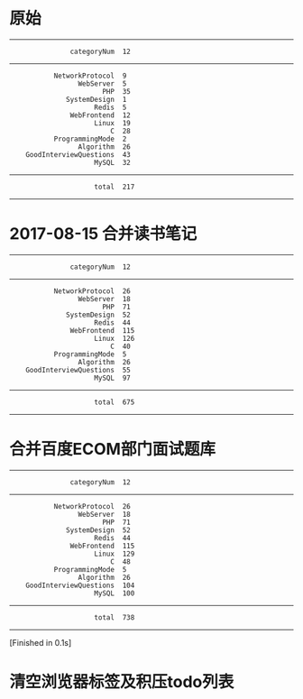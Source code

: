 
# 原始
-----------------------------------
                   categoryNum  12
-----------------------------------
               NetworkProtocol  9
                     WebServer  5
                           PHP  35
                  SystemDesign  1
                         Redis  5
                   WebFrontend  12
                         Linux  19
                             C  28
               ProgrammingMode  2
                     Algorithm  26
        GoodInterviewQuestions  43
                         MySQL  32
-----------------------------------
                         total  217
-----------------------------------



# 2017-08-15 合并读书笔记
-----------------------------------
                   categoryNum  12
-----------------------------------
               NetworkProtocol  26
                     WebServer  18
                           PHP  71
                  SystemDesign  52
                         Redis  44
                   WebFrontend  115
                         Linux  126
                             C  40
               ProgrammingMode  5
                     Algorithm  26
        GoodInterviewQuestions  55
                         MySQL  97
-----------------------------------
                         total  675
-----------------------------------


# 合并百度ECOM部门面试题库
-----------------------------------
                   categoryNum  12
-----------------------------------
               NetworkProtocol  26
                     WebServer  18
                           PHP  71
                  SystemDesign  52
                         Redis  44
                   WebFrontend  115
                         Linux  129
                             C  48
               ProgrammingMode  5
                     Algorithm  26
        GoodInterviewQuestions  104
                         MySQL  100
-----------------------------------
                         total  738
-----------------------------------
[Finished in 0.1s]




# 清空浏览器标签及积压todo列表





















